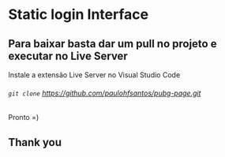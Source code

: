 # Static login Interface

## Para baixar basta dar um pull no projeto e executar no Live Server

Instale a extensão Live Server no Visual Studio Code

###### `git clone` https://github.com/paulohfsantos/pubg-page.git

Pronto =)

## Thank you
